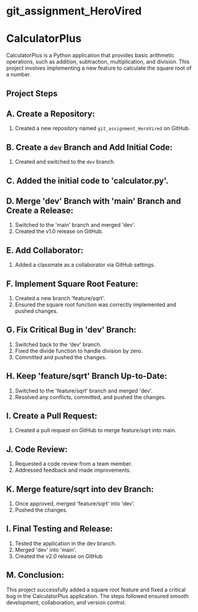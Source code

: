 # git_assignment_HeroVired
# CalculatorPlus

CalculatorPlus is a Python application that provides basic arithmetic operations, such as addition, subtraction, multiplication, and division. This project involves implementing a new feature to calculate the square root of a number.

## Project Steps

## A. Create a Repository:
   1. Created a new repository named `git_assignment_HeroVired` on GitHub.

## B. Create a `dev` Branch and Add Initial Code:
   1. Created and switched to the `dev` branch.
      
## C. Added the initial code to 'calculator.py'.

## D. Merge 'dev' Branch with 'main' Branch and Create a Release: 
   1. Switched to the 'main' branch and merged 'dev'.
   2. Created the v1.0 release on GitHub.
      
## E. Add Collaborator:
   1. Added a classmate as a collaborator via GitHub settings.
      
## F. Implement Square Root Feature:      
   1. Created a new branch 'feature/sqrt'.
   2. Ensured the square root function was correctly implemented and pushed changes.
      
## G. Fix Critical Bug in 'dev' Branch:      
   1. Switched back to the 'dev' branch.
   2. Fixed the divide function to handle division by zero.
   3. Committed and pushed the changes.
      
## H. Keep 'feature/sqrt' Branch Up-to-Date:
   1. Switched to the 'feature/sqrt' branch and merged 'dev'.
   2. Resolved any conflicts, committed, and pushed the changes.
      
## I. Create a Pull Request:
   1. Created a pull request on GitHub to merge feature/sqrt into main.
      
## J. Code Review:
   1. Requested a code review from a team member.
   2. Addressed feedback and made improvements.
      
## K. Merge feature/sqrt into dev Branch:
   1. Once approved, merged 'feature/sqrt' into 'dev'.
   2. Pushed the changes.
      
## l. Final Testing and Release:
   1. Tested the application in the dev branch.
   2. Merged 'dev' into 'main'.
   3. Created the v2.0 release on GitHub
      
## M. Conclusion:
   This project successfully added a square root feature and fixed a critical bug in the 
   CalculatorPlus application. The steps followed ensured smooth development, collaboration, 
   and version control.


      
